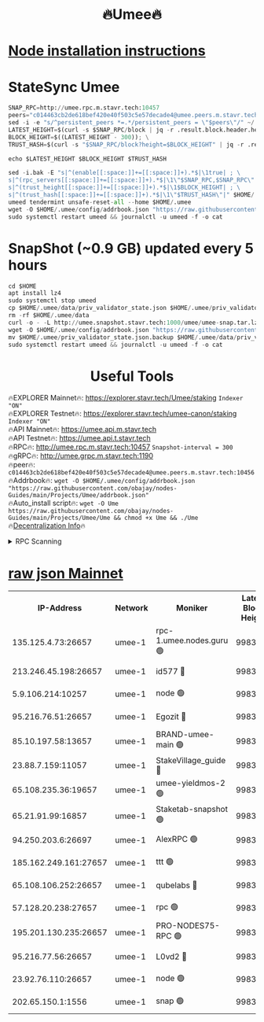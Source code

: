 <h1 align="center"> 🔥Umee🔥</h1>


[Node installation instructions](https://github.com/obajay/nodes-Guides/tree/main/Projects/Umee)
=
# StateSync Umee
```python
SNAP_RPC=http://umee.rpc.m.stavr.tech:10457
peers="c014463cb2de618bef420e40f503c5e57decade4@umee.peers.m.stavr.tech:10456"
sed -i -e "s/^persistent_peers *=.*/persistent_peers = \"$peers\"/" ~/.umee/config/config.toml
LATEST_HEIGHT=$(curl -s $SNAP_RPC/block | jq -r .result.block.header.height); \
BLOCK_HEIGHT=$((LATEST_HEIGHT - 300)); \
TRUST_HASH=$(curl -s "$SNAP_RPC/block?height=$BLOCK_HEIGHT" | jq -r .result.block_id.hash)

echo $LATEST_HEIGHT $BLOCK_HEIGHT $TRUST_HASH

sed -i.bak -E "s|^(enable[[:space:]]+=[[:space:]]+).*$|\1true| ; \
s|^(rpc_servers[[:space:]]+=[[:space:]]+).*$|\1\"$SNAP_RPC,$SNAP_RPC\"| ; \
s|^(trust_height[[:space:]]+=[[:space:]]+).*$|\1$BLOCK_HEIGHT| ; \
s|^(trust_hash[[:space:]]+=[[:space:]]+).*$|\1\"$TRUST_HASH\"|" $HOME/.umee/config/config.toml
umeed tendermint unsafe-reset-all --home $HOME/.umee
wget -O $HOME/.umee/config/addrbook.json "https://raw.githubusercontent.com/obajay/nodes-Guides/main/Projects/Umee/addrbook.json"
sudo systemctl restart umeed && journalctl -u umeed -f -o cat
```
# SnapShot (~0.9 GB) updated every 5 hours
```python
cd $HOME
apt install lz4
sudo systemctl stop umeed
cp $HOME/.umee/data/priv_validator_state.json $HOME/.umee/priv_validator_state.json.backup
rm -rf $HOME/.umee/data
curl -o - -L http://umee.snapshot.stavr.tech:1000/umee/umee-snap.tar.lz4 | lz4 -c -d - | tar -x -C $HOME/.umee --strip-components 2
wget -O $HOME/.umee/config/addrbook.json "https://raw.githubusercontent.com/obajay/nodes-Guides/main/Projects/Umee/addrbook.json"
mv $HOME/.umee/priv_validator_state.json.backup $HOME/.umee/data/priv_validator_state.json
sudo systemctl restart umeed && journalctl -u umeed -f -o cat
```
 <h1 align="center"> Useful Tools</h1>

🔥EXPLORER Mainnet🔥:      https://explorer.stavr.tech/Umee/staking             `Indexer "ON"` \
🔥EXPLORER Testnet🔥:        https://explorer.stavr.tech/umee-canon/staking      `Indexer "ON"` \
🔥API Mainnet🔥:                   https://umee.api.m.stavr.tech \
🔥API Testnet🔥:                     https://umee.api.t.stavr.tech \
🔥RPC🔥:                                   http://umee.rpc.m.stavr.tech:10457                     `Snapshot-interval = 300` \
🔥gRPC🔥:                              http://umee.grpc.m.stavr.tech:1190 \
🔥peer🔥:                     `c014463cb2de618bef420e40f503c5e57decade4@umee.peers.m.stavr.tech:10456` \
🔥Addrbook🔥:    ```wget -O $HOME/.umee/config/addrbook.json "https://raw.githubusercontent.com/obajay/nodes-Guides/main/Projects/Umee/addrbook.json"``` \
🔥Auto_install script🔥: ```wget -O Ume https://raw.githubusercontent.com/obajay/nodes-Guides/main/Projects/Umee/Ume && chmod +x Ume && ./Ume``` \
🔥[Decentralization Info](https://github.com/obajay/StateSync-snapshots/tree/main/Projects/Umee/Decentralization)🔥

<details>
<summary>RPC Scanning</summary>

<h2 align="center"> We scan nodes in real time every 4 hours. And we provide the final result of RPC endpoints.
We cannot influence the operation of these nodes in any way. </h2>


```python
If Voting Power is higher than 0 --> then the Node is a validator of the network and may be subject to attack and be a potential threat to the chain.
```
```python
We marked such validators with a red symbol
```

</details>

[raw json Mainnet](https://rpc-check.umeem.stavr.tech/umeem/rpc-umeem-result.json)
=



<table><tr><th>IP-Address</th><th>Network</th><th>Moniker</th><th>Latest Block Height</th><th>Earliest Block Height</th><th>Catching Up</th><th>Tx Index</th><th>Voting Power</th><th>Scan Time</th></tr><tr><td>135.125.4.73:26657</td><td>umee-1</td><td>rpc-1.umee.nodes.guru 🟢</td><td>9983525</td><td>5167386</td><td>False</td><td>on</td><td>0</td><td>2024-01-04T08:59:19.920019169UTC</td></tr><tr><td>213.246.45.198:26657</td><td>umee-1</td><td>id577 🔴</td><td>9983510</td><td>7100001</td><td>False</td><td>on</td><td>35105475</td><td>2024-01-04T08:57:47.728951702UTC</td></tr><tr><td>5.9.106.214:10257</td><td>umee-1</td><td>node 🟢</td><td>9983520</td><td>7942001</td><td>False</td><td>on</td><td>0</td><td>2024-01-04T08:58:48.599212528UTC</td></tr><tr><td>95.216.76.51:26657</td><td>umee-1</td><td>Egozit 🔴</td><td>9983525</td><td>8262001</td><td>False</td><td>off</td><td>38167400</td><td>2024-01-04T08:59:17.892546140UTC</td></tr><tr><td>85.10.197.58:13657</td><td>umee-1</td><td>BRAND-umee-main 🟢</td><td>9983512</td><td>8427832</td><td>False</td><td>on</td><td>0</td><td>2024-01-04T08:58:02.657076116UTC</td></tr><tr><td>23.88.7.159:11057</td><td>umee-1</td><td>StakeVillage_guide 🔴</td><td>9983519</td><td>9137726</td><td>False</td><td>on</td><td>1420332</td><td>2024-01-04T08:58:38.806616244UTC</td></tr><tr><td>65.108.235.36:19657</td><td>umee-1</td><td>umee-yieldmos-2 🟢</td><td>9983502</td><td>9575548</td><td>False</td><td>on</td><td>0</td><td>2024-01-04T08:57:04.349443202UTC</td></tr><tr><td>65.21.91.99:16857</td><td>umee-1</td><td>Staketab-snapshot 🟢</td><td>9983515</td><td>9721001</td><td>False</td><td>off</td><td>0</td><td>2024-01-04T08:58:15.742642267UTC</td></tr><tr><td>94.250.203.6:26697</td><td>umee-1</td><td>AlexRPC 🟢</td><td>9983512</td><td>9722001</td><td>False</td><td>on</td><td>0</td><td>2024-01-04T08:58:00.364386412UTC</td></tr><tr><td>185.162.249.161:27657</td><td>umee-1</td><td>ttt 🟢</td><td>9983518</td><td>9733423</td><td>False</td><td>on</td><td>0</td><td>2024-01-04T08:58:34.425426301UTC</td></tr><tr><td>65.108.106.252:26657</td><td>umee-1</td><td>qubelabs 🔴</td><td>9983513</td><td>9761001</td><td>False</td><td>on</td><td>36647277</td><td>2024-01-04T08:58:05.030789150UTC</td></tr><tr><td>57.128.20.238:27657</td><td>umee-1</td><td>rpc 🟢</td><td>9983522</td><td>9880933</td><td>False</td><td>on</td><td>0</td><td>2024-01-04T08:58:57.084197404UTC</td></tr><tr><td>195.201.130.235:26657</td><td>umee-1</td><td>PRO-NODES75-RPC 🟢</td><td>9983520</td><td>9883520</td><td>False</td><td>on</td><td>0</td><td>2024-01-04T08:58:45.271193301UTC</td></tr><tr><td>95.216.77.56:26657</td><td>umee-1</td><td>L0vd2 🔴</td><td>9983529</td><td>9883529</td><td>False</td><td>off</td><td>37305194</td><td>2024-01-04T08:59:37.246630129UTC</td></tr><tr><td>23.92.76.110:26657</td><td>umee-1</td><td>node 🟢</td><td>9983532</td><td>9953901</td><td>False</td><td>on</td><td>0</td><td>2024-01-04T08:59:58.761513392UTC</td></tr><tr><td>202.65.150.1:1556</td><td>umee-1</td><td>snap 🟢</td><td>9983520</td><td>9971480</td><td>False</td><td>on</td><td>0</td><td>2024-01-04T08:58:46.268724821UTC</td></tr></table>
